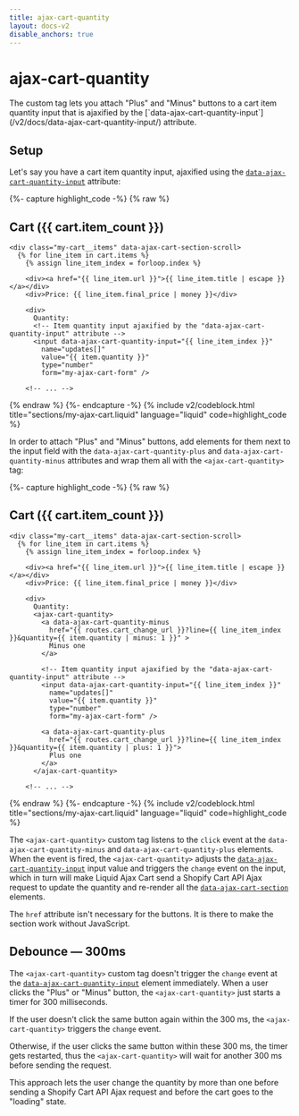 ```yaml
---
title: ajax-cart-quantity
layout: docs-v2
disable_anchors: true
---
```


# ajax-cart-quantity

<p class="lead" markdown="1">
The custom tag lets you attach "Plus" and "Minus" buttons to a cart item quantity input that is ajaxified
by the [`data-ajax-cart-quantity-input`](/v2/docs/data-ajax-cart-quantity-input/) attribute.  
</p>

## Setup

Let's say you have a cart item quantity input, 
ajaxified using the [`data-ajax-cart-quantity-input`](/v2/docs/data-ajax-cart-quantity-input/) attribute:

{%- capture highlight_code -%}
{% raw %}
<div class="my-cart" data-ajax-cart-section>
  <h2>Cart ({{ cart.item_count }})</h2>
  
    <div class="my-cart__items" data-ajax-cart-section-scroll>
      {% for line_item in cart.items %}
        {% assign line_item_index = forloop.index %}
  
        <div><a href="{{ line_item.url }}">{{ line_item.title | escape }}</a></div>
        <div>Price: {{ line_item.final_price | money }}</div>

        <div>
          Quantity:
          <!-- Item quantity input ajaxified by the "data-ajax-cart-quantity-input" attribute -->
          <input data-ajax-cart-quantity-input="{{ line_item_index }}"
            name="updates[]" 
            value="{{ item.quantity }}" 
            type="number" 
            form="my-ajax-cart-form" />

        <!-- ... -->
{% endraw %}
{%- endcapture -%}
{% include v2/codeblock.html title="sections/my-ajax-cart.liquid" language="liquid" code=highlight_code %}

In order to attach "Plus" and "Minus" buttons, add elements for them next to the input field with the
`data-ajax-cart-quantity-plus` and `data-ajax-cart-quantity-minus` attributes
and wrap them all with the `<ajax-cart-quantity>` tag:

{%- capture highlight_code -%}
{% raw %}
<div class="my-cart" data-ajax-cart-section>
  <h2>Cart ({{ cart.item_count }})</h2>

    <div class="my-cart__items" data-ajax-cart-section-scroll>
      {% for line_item in cart.items %}
        {% assign line_item_index = forloop.index %}
  
        <div><a href="{{ line_item.url }}">{{ line_item.title | escape }}</a></div>
        <div>Price: {{ line_item.final_price | money }}</div>

        <div>
          Quantity:
          <ajax-cart-quantity>
            <a data-ajax-cart-quantity-minus
              href="{{ routes.cart_change_url }}?line={{ line_item_index }}&quantity={{ item.quantity | minus: 1 }}" > 
              Minus one 
            </a>

            <!-- Item quantity input ajaxified by the "data-ajax-cart-quantity-input" attribute -->
            <input data-ajax-cart-quantity-input="{{ line_item_index }}"
              name="updates[]" 
              value="{{ item.quantity }}" 
              type="number" 
              form="my-ajax-cart-form" />

            <a data-ajax-cart-quantity-plus
              href="{{ routes.cart_change_url }}?line={{ line_item_index }}&quantity={{ item.quantity | plus: 1 }}"> 
              Plus one 
            </a>
          </ajax-cart-quantity>

        <!-- ... -->
{% endraw %}
{%- endcapture -%}
{% include v2/codeblock.html title="sections/my-ajax-cart.liquid" language="liquid" code=highlight_code %}

The `<ajax-cart-quantity>` custom tag listens to the `click` event at the `data-ajax-cart-quantity-minus` and `data-ajax-cart-quantity-plus` elements.
When the event is fired, the `<ajax-cart-quantity>` adjusts the [`data-ajax-cart-quantity-input`](/v2/docs/data-ajax-cart-quantity-input/) input value
and triggers the `change` event on the input, which in turn will make Liquid Ajax Cart send a Shopify Cart API Ajax request to update the quantity
and re-render all the [`data-ajax-cart-section`](/v2/docs/data-ajax-cart-section/) elements.

The `href` attribute isn't necessary for the buttons. It is there to make the section work without JavaScript.

## Debounce — 300ms

The `<ajax-cart-quantity>` custom tag doesn't trigger the `change` event 
at the [`data-ajax-cart-quantity-input`](/v2/docs/data-ajax-cart-quantity-input/) element immediately.
When a user clicks the "Plus" or "Minus" button, the `<ajax-cart-quantity>` just starts a timer for 300 milliseconds.

If the user doesn't click the same button again within the 300 ms, the `<ajax-cart-quantity>` triggers the `change` event.

Otherwise, if the user clicks the same button within these 300 ms, the timer gets restarted, thus the `<ajax-cart-quantity>` will wait for another 300 ms before sending the request.

This approach lets the user change the quantity by more than one
before sending a Shopify Cart API Ajax request and before the cart goes to the "loading" state.
